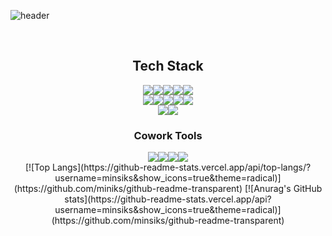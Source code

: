 ![header](https://capsule-render.vercel.app/api?type=slice&color=auto&height=200&section=header&text=Minsik%20Kim&fontSize=90&animation=fadeIn&fontAlign=70)

<br>

<div align=center><h2>  Tech Stack  </h2></div>
<div align=center> 
<img src="https://img.shields.io/badge/HTML-E34F26?style=flat-square&logo=HTML5&logoColor=white"/><img src="https://img.shields.io/badge/CSS3-1572B6?style=flat-square&logo=CSS3&logoColor=white"/><img src="https://img.shields.io/badge/JavaScript-F7DF1E?style=flat-square&logo=JavaScript&logoColor=white"/><img src="https://img.shields.io/badge/Java-3766AB?style=flat-square&logo=Java&logoColor=white"/><img src="https://img.shields.io/badge/Spring-6DB33F?style=flat-square&logo=Spring&logoColor=white"/><br><img src="https://img.shields.io/badge/MySQL-4479A1?style=flat-square&logo=MySQL&logoColor=white"/><img src="https://img.shields.io/badge/SpringBoot-6DB33F?style=flat-square&logo=SpringBoot&logoColor=white"/><img src="https://img.shields.io/badge/JQuery-0769AD?style=flat-square&logo=JQuery&logoColor=white"/><img src="https://img.shields.io/badge/EclipseIDE-2C2255?style=flat-square&logo=EclipseIDE&logoColor=white"/><img src="https://img.shields.io/badge/Visual Studio Code-007ACC?style=flat-square&logo=Visual Studio Code&logoColor=white"/><br><img src="https://img.shields.io/badge/Git-F05032?style=flat-square&logo=Git&logoColor=white"/><img src="https://img.shields.io/badge/Markdown-000000?style=flat-square&logo=Markdown&logoColor=white"/><div align=center><h3>  Cowork Tools  </h3></div><img src="https://img.shields.io/badge/Github-181717?style=flat-square&logo=Github&logoColor=white"/><img src="https://img.shields.io/badge/Padlet-B778FF?style=flat-square&logo=Padlet&logoColor=white"/><img src="https://img.shields.io/badge/ERDCloud-4285F4?style=flat-square&logo=GoogleCloud&logoColor=white"/><img src="https://img.shields.io/badge/Notion-000000?style=flat-square&logo=Notion&logoColor=white"/>

</div>

<div align="center">[![Top Langs](https://github-readme-stats.vercel.app/api/top-langs/?username=minsiks&show_icons=true&theme=radical)](https://github.com/miniks/github-readme-transparent) [![Anurag's GitHub stats](https://github-readme-stats.vercel.app/api?username=minsiks&show_icons=true&theme=radical)](https://github.com/minsiks/github-readme-transparent)</div>

